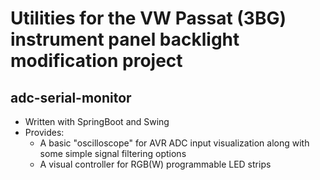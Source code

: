 # Utilities for the VW Passat (3BG) instrument panel backlight modification project

## adc-serial-monitor

* Written with SpringBoot and Swing
* Provides:
  * A basic "oscilloscope" for AVR ADC input visualization along with some simple signal filtering options
  * A visual controller for RGB(W) programmable LED strips
